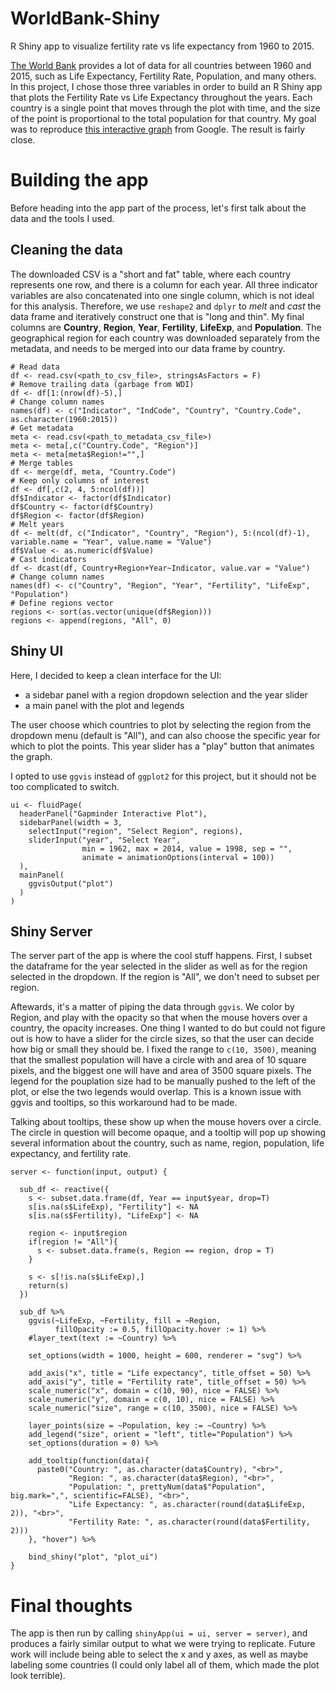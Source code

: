 # WorldBank-Shiny
R Shiny app to visualize fertility rate vs life expectancy from 1960 to 2015.

[The World Bank](http://databank.worldbank.org/data/reports.aspx?source=2&series=SP.POP.1564.TO.ZS&country=) provides a lot of data for all countries between 1960 and 2015, such as Life Expectancy, Fertility Rate, Population, and many others. In this project, I chose those three variables in order to build an R Shiny app that plots the Fertility Rate vs Life Expectancy throughout the years. Each country is a single point that moves through the plot with time, and the size of the point is proportional to the total population for that country. My goal was to reproduce [this interactive graph](https://www.google.com/publicdata/explore?ds=d5bncppjof8f9_&ctype=b&strail=false&nselm=s&met_x=sp_dyn_le00_in&scale_x=lin&ind_x=false&met_y=sp_dyn_tfrt_in&scale_y=lin&ind_y=false&met_s=sp_pop_totl&scale_s=lin&ind_s=false&dimp_c=country:region&ifdim=country&iconSize=0.5&uniSize=0.035) from Google. The result is fairly close.

# Building the app
Before heading into the app part of the process, let's first talk about the data and the tools I used.

## Cleaning the data
The downloaded CSV is a "short and fat" table, where each country represents one row, and there is a column for each year. All three indicator variables are also concatenated into one single column, which is not ideal for this analysis. Therefore, we use `reshape2` and `dplyr` to _melt_ and _cast_ the data frame and iteratively construct one that is "long and thin". My final columns are **Country**, **Region**, **Year**, **Fertility**, **LifeExp**, and **Population**. The geographical region for each country was downloaded separately from the metadata, and needs to be merged into our data frame by country.

```
# Read data
df <- read.csv(<path_to_csv_file>, stringsAsFactors = F)
# Remove trailing data (garbage from WDI)
df <- df[1:(nrow(df)-5),]
# Change column names
names(df) <- c("Indicator", "IndCode", "Country", "Country.Code", as.character(1960:2015))
# Get metadata
meta <- read.csv(<path_to_metadata_csv_file>)
meta <- meta[,c("Country.Code", "Region")]
meta <- meta[meta$Region!="",]
# Merge tables
df <- merge(df, meta, "Country.Code")
# Keep only columns of interest
df <- df[,c(2, 4, 5:ncol(df))]
df$Indicator <- factor(df$Indicator)
df$Country <- factor(df$Country)
df$Region <- factor(df$Region)
# Melt years
df <- melt(df, c("Indicator", "Country", "Region"), 5:(ncol(df)-1), variable.name = "Year", value.name = "Value")
df$Value <- as.numeric(df$Value)
# Cast indicators
df <- dcast(df, Country+Region+Year~Indicator, value.var = "Value")
# Change column names
names(df) <- c("Country", "Region", "Year", "Fertility", "LifeExp", "Population")
# Define regions vector
regions <- sort(as.vector(unique(df$Region)))
regions <- append(regions, "All", 0)
```

## Shiny UI
Here, I decided to keep a clean interface for the UI:
- a sidebar panel with a region dropdown selection and the year slider
- a main panel with the plot and legends

The user choose which countries to plot by selecting the region from the dropdown menu (default is "All"), and can also choose the specific year for which to plot the points. This year slider has a "play" button that animates the graph.

I opted to use `ggvis` instead of `ggplot2` for this project, but it should not be too complicated to switch.

```
ui <- fluidPage(
  headerPanel("Gapminder Interactive Plot"),
  sidebarPanel(width = 3,
    selectInput("region", "Select Region", regions),
    sliderInput("year", "Select Year",
                min = 1962, max = 2014, value = 1998, sep = "",
                animate = animationOptions(interval = 100))
  ),
  mainPanel(
    ggvisOutput("plot")
  )
)
```

## Shiny Server
The server part of the app is where the cool stuff happens. First, I subset the dataframe for the year selected in the slider as well as for the region selected in the dropdown. If the region is "All", we don't need to subset per region.

Aftewards, it's a matter of piping the data through `ggvis`. We color by Region, and play with the opacity so that when the mouse hovers over a country, the opacity increases. One thing I wanted to do but could not figure out is how to have a slider for the circle sizes, so that the user can decide how big or small they should be. I fixed the range to `c(10, 3500)`, meaning that the smallest population will have a circle with and area of 10 square pixels, and the biggest one will have and area of 3500 square pixels. The legend for the pouplation size had to be manually pushed to the left of the plot, or else the two legends would overlap. This is a known issue with ggvis and tooltips, so this workaround had to be made.

Talking about tooltips, these show up when the mouse hovers over a circle. The circle in question will become opaque, and a tooltip will pop up showing several information about the country, such as name, region, population, life expectancy, and fertility rate.

```
server <- function(input, output) {
  
  sub_df <- reactive({
    s <- subset.data.frame(df, Year == input$year, drop=T)
    s[is.na(s$LifeExp), "Fertility"] <- NA
    s[is.na(s$Fertility), "LifeExp"] <- NA
    
    region <- input$region
    if(region != "All"){
      s <- subset.data.frame(s, Region == region, drop = T)
    }
    
    s <- s[!is.na(s$LifeExp),]
    return(s)
  })
  
  sub_df %>%
    ggvis(~LifeExp, ~Fertility, fill = ~Region,
          fillOpacity := 0.5, fillOpacity.hover := 1) %>%
    #layer_text(text := ~Country) %>%
    
    set_options(width = 1000, height = 600, renderer = "svg") %>%
    
    add_axis("x", title = "Life expectancy", title_offset = 50) %>%
    add_axis("y", title = "Fertility rate", title_offset = 50) %>%
    scale_numeric("x", domain = c(10, 90), nice = FALSE) %>%
    scale_numeric("y", domain = c(0, 10), nice = FALSE) %>%
    scale_numeric("size", range = c(10, 3500), nice = FALSE) %>%
    
    layer_points(size = ~Population, key := ~Country) %>%
    add_legend("size", orient = "left", title="Population") %>%
    set_options(duration = 0) %>%
    
    add_tooltip(function(data){
      paste0("Country: ", as.character(data$Country), "<br>",
             "Region: ", as.character(data$Region), "<br>",
             "Population: ", prettyNum(data$"Population", big.mark=",", scientific=FALSE), "<br>",
             "Life Expectancy: ", as.character(round(data$LifeExp, 2)), "<br>",
             "Fertility Rate: ", as.character(round(data$Fertility, 2)))
    }, "hover") %>%
    
    bind_shiny("plot", "plot_ui")
}
```

# Final thoughts
The app is then run by calling `shinyApp(ui = ui, server = server)`, and produces a fairly similar output to what we were trying to replicate. Future work will include being able to select the x and y axes, as well as maybe labeling some countries (I could only label all of them, which made the plot look terrible).